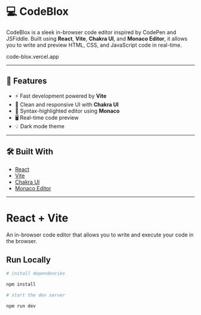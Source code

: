 # 💻 CodeBlox

CodeBlox is a sleek in-browser code editor inspired by CodePen and JSFiddle. Built using **React**, **Vite**, **Chakra UI**, and **Monaco Editor**, it allows you to write and preview HTML, CSS, and JavaScript code in real-time.

code-blox.vercel.app

---

## 🚀 Features

- ⚡ Fast development powered by **Vite**
- 🎨 Clean and responsive UI with **Chakra UI**
- 🧠 Syntax-highlighted editor using **Monaco**
- 🖥️ Real-time code preview
- 💡 Dark mode theme

---

## 🛠️ Built With

- [React](https://reactjs.org/)
- [Vite](https://vitejs.dev/)
- [Chakra UI](https://chakra-ui.com/)
- [Monaco Editor](https://microsoft.github.io/monaco-editor/)

---

# React + Vite

An in-browser code editor that allows you to write and execute your code in the browser.

## Run Locally

```bash
# install dependencies

npm install

# start the dev server

npm run dev
```
